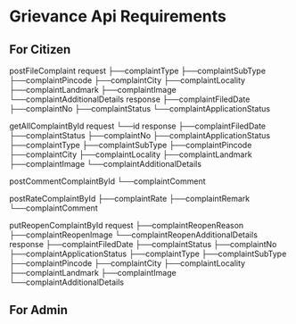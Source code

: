 Grievance Api Requirements
============================================================================

For Citizen
----------------------------------------------------------------------------
<!-- File new complaint -->
postFileComplaint
    request
        ├──complaintType
        ├──complaintSubType
        ├──complaintPincode
        ├──complaintCity
        ├──complaintLocality
        ├──complaintLandmark
        ├──complaintImage
        └──complaintAdditionalDetails
    response
        ├──complaintFiledDate <!-- Generate new -->
        ├──complaintNo <!-- Generate new -->
        ├──complaintStatus <!-- Open or Closed -->
        └──complaintApplicationStatus <!-- Pending or Filed -->

<!-- Get all complaints by Id -->
getAllComplaintById
    request
        └──id
    response
        ├──complaintFiledDate
        ├──complaintStatus 
        ├──complaintNo
        ├──complaintApplicationStatus 
        ├──complaintType
        ├──complaintSubType
        ├──complaintPincode
        ├──complaintCity
        ├──complaintLocality
        ├──complaintLandmark
        ├──complaintImage
        └──complaintAdditionalDetails

<!-- Comment on complaint -->
postCommentComplaintById
    └──complaintComment

<!-- Rate on complaint -->
postRateComplaintById
   ├──complaintRate
   ├──complaintRemark
   └──complaintComment

<!-- Reopen complaint by updating and adding these details -->
putReopenComplaintById
    request
        ├──complaintReopenReason <!-- Add -->
        ├──complaintReopenImage
        └──complaintReopenAdditionalDetails <!-- update -->
    response
        ├──complaintFiledDate
        ├──complaintStatus <!-- Open or Closed -->
        ├──complaintNo
        ├──complaintApplicationStatus <!-- Pending or Filed -->
        ├──complaintType
        ├──complaintSubType
        ├──complaintPincode
        ├──complaintCity
        ├──complaintLocality
        ├──complaintLandmark
        ├──complaintImage
        └──complaintAdditionalDetails

<!-- On Hold -->
For Admin
----------------------------------------------------------------------------
